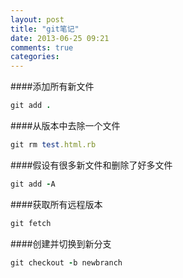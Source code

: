 ```yaml
---
layout: post
title: "git笔记"
date: 2013-06-25 09:21
comments: true
categories: 
---
```


####添加所有新文件

```ruby
git add .
```

####从版本中去除一个文件
```ruby
git rm test.html.rb
```

####假设有很多新文件和删除了好多文件
```ruby
git add -A
```
####获取所有远程版本
```ruby
git fetch
```

####创建并切换到新分支
```ruby
git checkout -b newbranch
```



